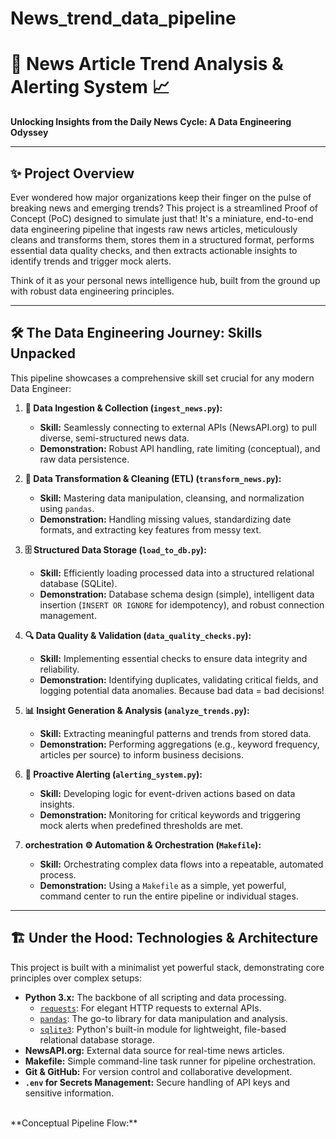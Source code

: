 # News_trend_data_pipeline

# 🚀 News Article Trend Analysis & Alerting System 📈

**Unlocking Insights from the Daily News Cycle: A Data Engineering Odyssey**

---

## ✨ Project Overview

Ever wondered how major organizations keep their finger on the pulse of breaking news and emerging trends? This project is a streamlined Proof of Concept (PoC) designed to simulate just that! It's a miniature, end-to-end data engineering pipeline that ingests raw news articles, meticulously cleans and transforms them, stores them in a structured format, performs essential data quality checks, and then extracts actionable insights to identify trends and trigger mock alerts.

Think of it as your personal news intelligence hub, built from the ground up with robust data engineering principles.

---

## 🛠️ The Data Engineering Journey: Skills Unpacked

This pipeline showcases a comprehensive skill set crucial for any modern Data Engineer:

1.  **🎯 Data Ingestion & Collection (`ingest_news.py`):**
    * **Skill:** Seamlessly connecting to external APIs (NewsAPI.org) to pull diverse, semi-structured news data.
    * **Demonstration:** Robust API handling, rate limiting (conceptual), and raw data persistence.

2.  **🌊 Data Transformation & Cleaning (ETL) (`transform_news.py`):**
    * **Skill:** Mastering data manipulation, cleansing, and normalization using `pandas`.
    * **Demonstration:** Handling missing values, standardizing date formats, and extracting key features from messy text.

3.  **🗄️ Structured Data Storage (`load_to_db.py`):**
    * **Skill:** Efficiently loading processed data into a structured relational database (SQLite).
    * **Demonstration:** Database schema design (simple), intelligent data insertion (`INSERT OR IGNORE` for idempotency), and robust connection management.

4.  **🔍 Data Quality & Validation (`data_quality_checks.py`):**
    * **Skill:** Implementing essential checks to ensure data integrity and reliability.
    * **Demonstration:** Identifying duplicates, validating critical fields, and logging potential data anomalies. Because bad data = bad decisions!

5.  **📊 Insight Generation & Analysis (`analyze_trends.py`):**
    * **Skill:** Extracting meaningful patterns and trends from stored data.
    * **Demonstration:** Performing aggregations (e.g., keyword frequency, articles per source) to inform business decisions.

6.  **🚨 Proactive Alerting (`alerting_system.py`):**
    * **Skill:** Developing logic for event-driven actions based on data insights.
    * **Demonstration:** Monitoring for critical keywords and triggering mock alerts when predefined thresholds are met.

7.  **orchestration ⚙️ Automation & Orchestration (`Makefile`):**
    * **Skill:** Orchestrating complex data flows into a repeatable, automated process.
    * **Demonstration:** Using a `Makefile` as a simple, yet powerful, command center to run the entire pipeline or individual stages.

---

## 🏗️ Under the Hood: Technologies & Architecture

This project is built with a minimalist yet powerful stack, demonstrating core principles over complex setups:

* **Python 3.x:** The backbone of all scripting and data processing.
    * [`requests`](https://requests.readthedocs.io/en/latest/): For elegant HTTP requests to external APIs.
    * [`pandas`](https://pandas.pydata.org/): The go-to library for data manipulation and analysis.
    * [`sqlite3`](https://docs.python.org/3/library/sqlite3.html): Python's built-in module for lightweight, file-based relational database storage.
* **NewsAPI.org:** External data source for real-time news articles.
* **Makefile:** Simple command-line task runner for pipeline orchestration.
* **Git & GitHub:** For version control and collaborative development.
* **`.env` for Secrets Management:** Secure handling of API keys and sensitive information.

<br>
**Conceptual Pipeline Flow:**

